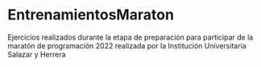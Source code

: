 # EntrenamientosMaraton
Ejercicios realizados durante la etapa de preparación para participar de la maratón de programación 2022 realizada por la Institución Universitaria Salazar y Herrera
